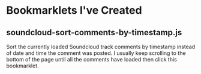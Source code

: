 # Bookmarklets I've Created

## soundcloud-sort-comments-by-timestamp.js
Sort the currently loaded Soundcloud track comments by timestamp instead of date and time the comment was posted. I usually keep scrolling to the bottom of the page until all the comments have loaded then click this bookmarklet.
